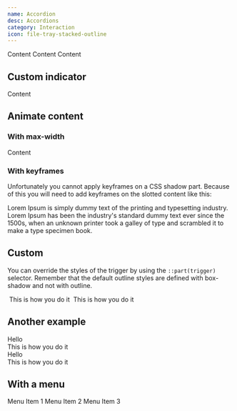 ```yaml
---
name: Accordion
desc: Accordions
category: Interaction
icon: file-tray-stacked-outline
---
```


<core-knobs element="core-accordion-item">
<core-accordion>
  <core-accordion-item heading="Accordion 1">
    <core-box p="md">Content</core-box>
  </core-accordion-item>
  <core-accordion-item heading="Accordion 2">
    <core-box p="md">Content</core-box>
  </core-accordion-item>
  <core-accordion-item heading="Accordion 3">
    <core-box p="md">Content</core-box>
  </core-accordion-item>
</core-accordion>
</core-knobs>

## Custom indicator

<core-knobs hideTabs element="core-accordion">
<style>
  .indicator [slot="start"] {
    transform: rotate(0deg);
    transition: all 0.2s ease;
  }
  .indicator[open] [slot="start"] {
    transform: rotate(90deg);
  }
</style>
<core-accordion>
  <core-accordion-item class="indicator" hide-default-indicator heading="Heading">
    <i slot="start" class="gg-chevron-right"></i>
    <core-box p="md">Content</core-box>
  </core-accordion-item>
</core-accordion>
</core-knobs>

## Animate content

### With max-width

<core-knobs hideTabs element="core-accordion">
<style>
  .animate::part(content) {
    display: block;
    overflow: hidden;
    max-height: 0;
    transition: max-height 0.5s ease;
  }
  .animate[open]::part(content) {
    max-height: 100px;
  }
</style>
<core-accordion>
  <core-accordion-item class="animate" heading="Heading">
    <core-box p="md">Content</core-box>
  </core-accordion-item>
</core-accordion>
</core-knobs>

### With keyframes

Unfortunately you cannot apply keyframes on a CSS shadow part.
Because of this you will need to add keyframes on the slotted content like this:

<core-knobs hideTabs element="core-accordion">
<style>
  @keyframes dropdown {
    0% {
      transform: rotateX(-90deg);
    }
    40% {
      transform: rotateX(20deg);
    }
    100% {
      transform: rotateX(0deg);
    }
  }
  .animate-2 .content {
    perspective: 1000px;
  }
  .animate-2[open] core-box {
    animation: 650ms both dropdown;
  }
</style>
<core-accordion>
  <core-accordion-item class="animate-2" heading="Heading">
    <div class="content">
    <core-box p="md">
    Lorem Ipsum is simply dummy text of the printing and typesetting industry. Lorem Ipsum has been the industry's standard dummy text ever since the 1500s, when an unknown printer took a galley of type and scrambled it to make a type specimen book.
    </core-box>
    </div>
  </core-accordion-item>
</core-accordion>
</core-knobs>

## Custom

You can override the styles of the trigger by using the `::part(trigger)` selector.
Remember that the default outline styles are defined with box-shadow and not with outline.

<core-knobs hideTabs element="core-accordion">
<style>
  .custom core-accordion-item {
    border: 1px solid var(--core-color-ui);
    border-radius: var(--core-border-radius-md);
    margin-bottom: var(--core-space-sm);
  }
  /* Use focus within to style the box when it has focus */
  .custom core-accordion-item[open] {
    border-color: var(--core-color-primary);
  }
  .custom core-accordion-item[open]::part(trigger) {
    color: var(--core-color-primary);
  }
  .custom core-accordion-item::part(trigger):hover {
    color: var(--core-color-primary);
  }
  .custom core-accordion-item[open] .gg-add-r,
  .custom core-accordion-item .gg-remove-r {
    display: none;
  }
  .custom core-accordion-item[open] .gg-remove-r,
  .custom core-accordion-item .gg-add-r {
    display: inline-block;
    margin-right: var(--core-space-md);
  }
</style>
<core-accordion mode="single" class="custom">
  <core-accordion-item size="lg" heading="How do I do this?" hide-default-indicator>
    <i slot="start" class="gg-add-r"></i>
    <i slot="start" class="gg-remove-r"></i>
    <core-box p="md">This is how you do it</core-box>
  </core-accordion-item>
  <core-accordion-item size="lg" heading="How do I do this?" hide-default-indicator>
    <i slot="start" class="gg-add-r"></i>
    <i slot="start" class="gg-remove-r"></i>
    <core-box p="md">This is how you do it</core-box>
  </core-accordion-item>
</core-accordion>
</core-knobs>

## Another example

<core-knobs hideTabs element="core-accordion">
<style>
  .custom-2 core-accordion-item {
    border: 0;
    box-shadow: var(--core-depth-sm);
    position: relative;
    margin-bottom: var(--core-space-sm);
  }
  .custom-2 [slot="trigger"] {
    padding: var(--core-space-md);
  }
  .custom-2 core-accordion-item {
    border: 0;
  }
  .custom-2 core-button {
    position: absolute;
    right: var(--core-space-md);
    bottom: calc(var(--core-space-md) * -1);
  }
  .custom-2 core-accordion-item[open] ion-icon {
    transform: rotate(180deg);
  }
</style>
<core-accordion mode="single" class="custom-2">
  <core-accordion-item size="lg" heading="How do I do this?" hide-default-indicator>
    <div slot="trigger">
      Hello
      <core-button variant="primary">
        <ion-icon name="arrow-down-outline"></ion-icon>
      </core-button>
    </div>
    <core-box p="md">This is how you do it</core-box>
  </core-accordion-item>
  <core-accordion-item size="lg" heading="How do I do this?" hide-default-indicator>
    <div slot="trigger">
      Hello
      <core-button variant="primary">
          <ion-icon name="arrow-down-outline"></ion-icon>
      </core-button>
    </div>
    <core-box p="md">This is how you do it</core-box>
  </core-accordion-item>
</core-accordion>
</core-knobs>

## With a menu

<core-knobs hideTabs element="core-accordion">
<core-accordion>
  <core-accordion-item heading="Hello">
    <core-menu>
      <core-menu-item>Menu Item 1</core-menu-item>
      <core-menu-item>Menu Item 2</core-menu-item>
      <core-menu-item>Menu Item 3</core-menu-item>
    </core-menu>
  </core-accordion-item>
</core-accordion>
</core-knobs>

